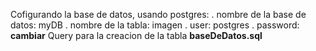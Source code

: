 Cofigurando la base de datos, usando postgres:
	. nombre de la base de datos: myDB
	. nombre de la tabla: imagen
	. user: postgres
	. password: **cambiar**
Query para la creacion de la tabla __baseDeDatos.sql__

